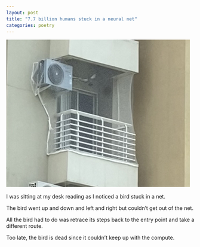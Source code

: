 ```yaml
---
layout: post
title: "7.7 billion humans stuck in a neural net"
categories: poetry
---
```

![](/assets/bird.jpg)

I was sitting at my desk reading as I noticed a bird stuck in a net. 

The bird went up and down and left and right but couldn’t get out of the net. 

All the bird had to do was retrace its steps back to the entry point and take a different route. 

Too late, the bird is dead since it couldn’t keep up with the compute. 
